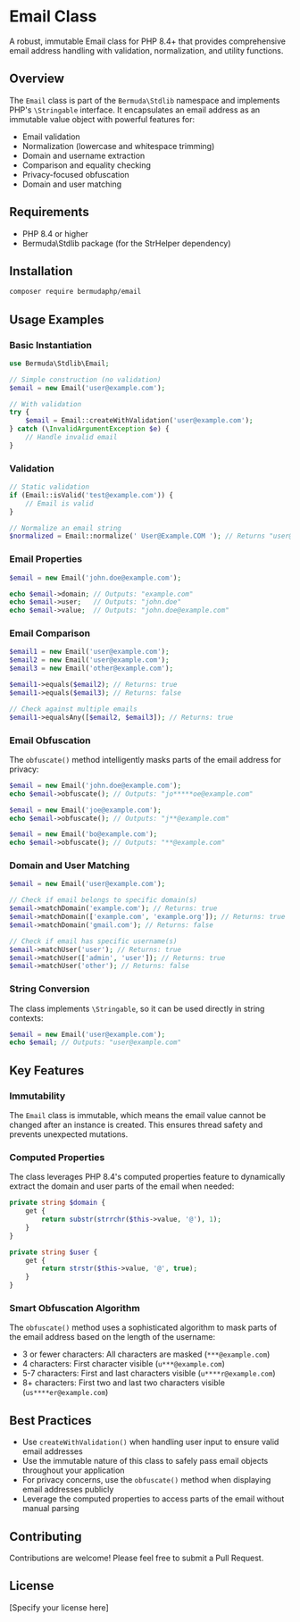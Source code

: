 # Email Class

A robust, immutable Email class for PHP 8.4+ that provides comprehensive email address handling with validation, normalization, and utility functions.

## Overview

The `Email` class is part of the `Bermuda\Stdlib` namespace and implements PHP's `\Stringable` interface. It encapsulates an email address as an immutable value object with powerful features for:

- Email validation
- Normalization (lowercase and whitespace trimming)
- Domain and username extraction
- Comparison and equality checking
- Privacy-focused obfuscation
- Domain and user matching

## Requirements

- PHP 8.4 or higher
- Bermuda\Stdlib package (for the StrHelper dependency)

## Installation

```bash
composer require bermudaphp/email
```

## Usage Examples

### Basic Instantiation

```php
use Bermuda\Stdlib\Email;

// Simple construction (no validation)
$email = new Email('user@example.com');

// With validation
try {
    $email = Email::createWithValidation('user@example.com');
} catch (\InvalidArgumentException $e) {
    // Handle invalid email
}
```

### Validation

```php
// Static validation
if (Email::isValid('test@example.com')) {
    // Email is valid
}

// Normalize an email string
$normalized = Email::normalize(' User@Example.COM '); // Returns "user@example.com"
```

### Email Properties

```php
$email = new Email('john.doe@example.com');

echo $email->domain; // Outputs: "example.com"
echo $email->user;   // Outputs: "john.doe"
echo $email->value;  // Outputs: "john.doe@example.com"
```

### Email Comparison

```php
$email1 = new Email('user@example.com');
$email2 = new Email('user@example.com');
$email3 = new Email('other@example.com');

$email1->equals($email2); // Returns: true
$email1->equals($email3); // Returns: false

// Check against multiple emails
$email1->equalsAny([$email2, $email3]); // Returns: true
```

### Email Obfuscation

The `obfuscate()` method intelligently masks parts of the email address for privacy:

```php
$email = new Email('john.doe@example.com');
echo $email->obfuscate(); // Outputs: "jo*****oe@example.com"

$email = new Email('joe@example.com');
echo $email->obfuscate(); // Outputs: "j**@example.com"

$email = new Email('bo@example.com');
echo $email->obfuscate(); // Outputs: "**@example.com"
```

### Domain and User Matching

```php
$email = new Email('user@example.com');

// Check if email belongs to specific domain(s)
$email->matchDomain('example.com'); // Returns: true
$email->matchDomain(['example.com', 'example.org']); // Returns: true
$email->matchDomain('gmail.com'); // Returns: false

// Check if email has specific username(s)
$email->matchUser('user'); // Returns: true
$email->matchUser(['admin', 'user']); // Returns: true
$email->matchUser('other'); // Returns: false
```

### String Conversion

The class implements `\Stringable`, so it can be used directly in string contexts:

```php
$email = new Email('user@example.com');
echo $email; // Outputs: "user@example.com"
```

## Key Features

### Immutability

The `Email` class is immutable, which means the email value cannot be changed after an instance is created. This ensures thread safety and prevents unexpected mutations.

### Computed Properties

The class leverages PHP 8.4's computed properties feature to dynamically extract the domain and user parts of the email when needed:

```php
private string $domain {
    get {
        return substr(strrchr($this->value, '@'), 1);
    }
}

private string $user {
    get {
        return strstr($this->value, '@', true);
    }
}
```

### Smart Obfuscation Algorithm

The `obfuscate()` method uses a sophisticated algorithm to mask parts of the email address based on the length of the username:

- 3 or fewer characters: All characters are masked (`***@example.com`)
- 4 characters: First character visible (`u***@example.com`)
- 5-7 characters: First and last characters visible (`u****r@example.com`) 
- 8+ characters: First two and last two characters visible (`us****er@example.com`)

## Best Practices

- Use `createWithValidation()` when handling user input to ensure valid email addresses
- Use the immutable nature of this class to safely pass email objects throughout your application
- For privacy concerns, use the `obfuscate()` method when displaying email addresses publicly
- Leverage the computed properties to access parts of the email without manual parsing

## Contributing

Contributions are welcome! Please feel free to submit a Pull Request.

## License

[Specify your license here]
